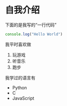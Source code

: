 # 自我介绍

下面的是我写的“一行代码”

```JavaScript
console.log("Hello World")
```

我平时喜欢做
1. 玩游戏
2. 听音乐
3. 跑步

我学过的语言有
* Python
* C
* JavaScript
